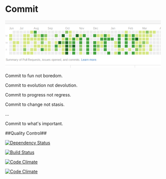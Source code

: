 Commit 
======

![Commit Image](resource/commit.bmp)

Commit to fun not boredom.

Commit to evolution not devolution.

Commit to progress not regress.

Commit to change not stasis.

...

Commit to what's important.


##Quality Control##

[![Dependency Status](https://gemnasium.com/dkinzer/commit.svg)](https://gemnasium.com/dkinzer/commit)

[![Build Status](https://travis-ci.org/dkinzer/commit.png?branch=master)](https://travis-ci.org/dkinzer/commit)

[![Code Climate](https://codeclimate.com/github/dkinzer/commit.png)](https://codeclimate.com/github/dkinzer/commit)

[![Code Climate](https://codeclimate.com/github/dkinzer/commit/coverage.png)](https://codeclimate.com/github/dkinzer/commit)
